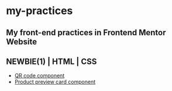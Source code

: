 # my-practices
My front-end practices in Frontend Mentor Website
---
## NEWBIE(1) | HTML | CSS
* [QR code component](https://latestgeneralautomaticparallelization.rfldiasapp.repl.co/)
* [Product preview card component](https://product-preview-card-component.rfldiasapp.repl.co/)
